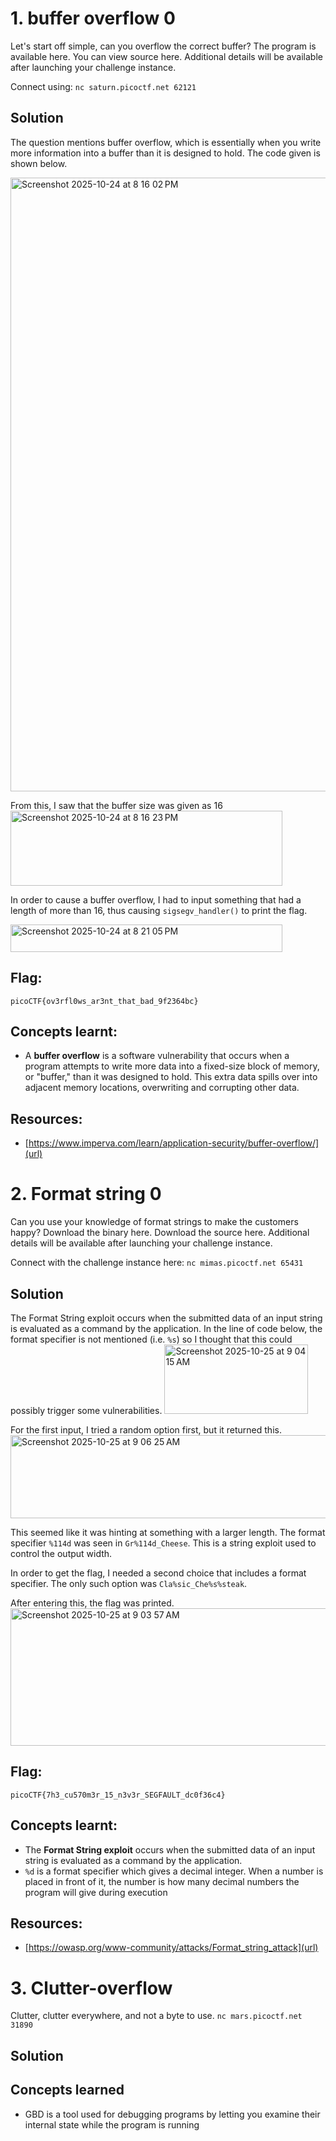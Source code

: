 # 1. buffer overflow 0

Let's start off simple, can you overflow the correct buffer? The program is available here. You can view source here.
Additional details will be available after launching your challenge instance.

Connect using:
```nc saturn.picoctf.net 62121```

## Solution 

The question mentions buffer overflow, which is essentially when you write more information into a buffer than it is designed to hold.
The code given is shown below.

<img width="1512" height="982" alt="Screenshot 2025-10-24 at 8 16 02 PM" src="https://github.com/user-attachments/assets/6949caa4-44c7-4e88-8c92-5f387b7a3150" />

From this, I saw that the buffer size was given as 16
<img width="435" height="120" alt="Screenshot 2025-10-24 at 8 16 23 PM" src="https://github.com/user-attachments/assets/3207e5e0-25c0-4cc1-9e6e-c3541d18d1b1" />

In order to cause a buffer overflow, I had to input something that had a length of more than 16, thus causing ```sigsegv_handler()``` to print the flag. 

<img width="435" height="44" alt="Screenshot 2025-10-24 at 8 21 05 PM" src="https://github.com/user-attachments/assets/0ec57490-dc8a-4000-b972-5422e79f2f60" />

## Flag:
```
picoCTF{ov3rfl0ws_ar3nt_that_bad_9f2364bc}
```

## Concepts learnt:

- A **buffer overflow** is a software vulnerability that occurs when a program attempts to write more data into a fixed-size block of memory, or "buffer," than it was designed to hold. This extra data spills over into adjacent memory locations, overwriting and corrupting other data. 

## Resources:

- [https://www.imperva.com/learn/application-security/buffer-overflow/](url)

# 2. Format string 0

Can you use your knowledge of format strings to make the customers happy?
Download the binary here.
Download the source here.
Additional details will be available after launching your challenge instance.

Connect with the challenge instance here:
```nc mimas.picoctf.net 65431```

## Solution

The Format String exploit occurs when the submitted data of an input string is evaluated as a command by the application. 
In the line of code below, the format specifier is not mentioned (i.e. ```%s```) so I thought that this could possibly trigger some vulnerabilities. 
<img width="230" height="111" alt="Screenshot 2025-10-25 at 9 04 15 AM" src="https://github.com/user-attachments/assets/996d094b-ad54-430a-a21e-0c81393a2c6b" />

For the first input, I tried a random option first, but it returned this. 
<img width="563" height="133" alt="Screenshot 2025-10-25 at 9 06 25 AM" src="https://github.com/user-attachments/assets/d586b85f-88c2-42c6-87b9-6150db572ab7" />

This seemed like it was hinting at something with a larger length. 
The format specifier ```%114d``` was seen in ```Gr%114d_Cheese```. This is a string exploit used to control the output width. 

In order to get the flag, I needed a second choice that includes a format specifier. 
The only such option was ```Cla%sic_Che%s%steak```.

After entering this, the flag was printed. 
<img width="910" height="220" alt="Screenshot 2025-10-25 at 9 03 57 AM" src="https://github.com/user-attachments/assets/d8cf02a6-9272-42d0-a903-75e046421955" />

## Flag:
```
picoCTF{7h3_cu570m3r_15_n3v3r_SEGFAULT_dc0f36c4}
```

## Concepts learnt:

- The **Format String exploit** occurs when the submitted data of an input string is evaluated as a command by the application.
- ```%d``` is a format specifier which gives a decimal integer. When a number is placed in front of it, the number is how many decimal numbers the program will give during execution 

## Resources:

- [https://owasp.org/www-community/attacks/Format_string_attack](url)


# 3. Clutter-overflow 

Clutter, clutter everywhere, and not a byte to use.
```nc mars.picoctf.net 31890```

## Solution 

## Concepts learned 

- GBD is a tool used for debugging programs by letting you examine their internal state while the program is running 

